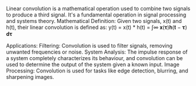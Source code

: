 Linear convolution is a mathematical operation used to combine two signals to produce a third
signal. It's a fundamental operation in signal processing and systems theory.
Mathematical Definition:
Given two signals, x(t) and h(t), their linear convolution is defined as:
y(t) = x(t) * h(t) = ∫∞ 𝐱(𝛕)𝐡(𝐭 − 𝛕) 𝐝𝛕

Applications:
Filtering: Convolution is used to filter signals, removing unwanted frequencies or noise.
System Analysis: The impulse response of a system completely characterizes its behaviour,
and convolution can be used to determine the output of the system given a known input.
Image Processing: Convolution is used for tasks like edge detection, blurring, and sharpening
images.
